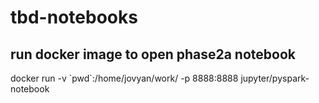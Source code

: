 # tbd-notebooks

## run docker image to open phase2a notebook
docker run -v \`pwd\`:/home/jovyan/work/ -p 8888:8888 jupyter/pyspark-notebook  




